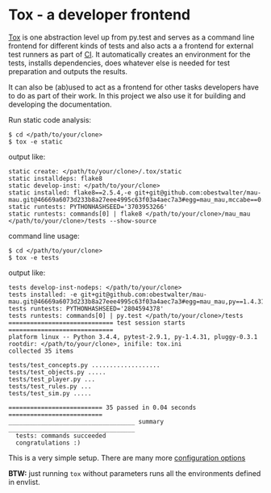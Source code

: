 # Tox - a developer frontend

[Tox](https://pypi.python.org/pypi/tox) is one abstraction level up from py.test and serves as a command line frontend for different kinds of tests and also acts a a frontend for external test runners as part of [CI](https://en.wikipedia.org/wiki/Continuous_integration). It automatically creates an environment for the tests, installs dependencies, does whatever else is needed for test preparation and outputs the results.

 It can also be (ab)used to act as a frontend for other tasks developers have to do as part of their work. In this project we also use it for building and developing the documentation.

Run static code analysis:

    $ cd </path/to/your/clone>
    $ tox -e static

output like: 

    static create: </path/to/your/clone>/.tox/static
    static installdeps: flake8
    static develop-inst: </path/to/your/clone>
    static installed: flake8==2.5.4,-e git+git@github.com:obestwalter/mau-mau.git@46669a6073d233b8a27eee4995c63f03a4aec7a3#egg=mau_mau,mccabe==0.4.0,pep8==1.7.0,pyflakes==1.0.0
    static runtests: PYTHONHASHSEED='3703953266'
    static runtests: commands[0] | flake8 </path/to/your/clone>/mau_mau </path/to/your/clone>/tests --show-source

command line usage:

    $ cd </path/to/your/clone>
    $ tox -e tests
    
output like: 

    tests develop-inst-nodeps: </path/to/your/clone>
    tests installed: -e git+git@github.com:obestwalter/mau-mau.git@46669a6073d233b8a27eee4995c63f03a4aec7a3#egg=mau_mau,py==1.4.31,pytest==2.9.1
    tests runtests: PYTHONHASHSEED='2804594378'
    tests runtests: commands[0] | py.test </path/to/your/clone>/tests
    ============================= test session starts =============================
    platform linux -- Python 3.4.4, pytest-2.9.1, py-1.4.31, pluggy-0.3.1
    rootdir: </path/to/your/clone>, inifile: tox.ini
    collected 35 items 
    
    tests/test_concepts.py ...................
    tests/test_objects.py .....
    tests/test_player.py ...
    tests/test_rules.py ...
    tests/test_sim.py .....
    
    ========================== 35 passed in 0.04 seconds ==========================
    ___________________________________ summary ___________________________________
      tests: commands succeeded
      congratulations :)

This is a very simple setup. There are many more [configuration options](https://tox.readthedocs.org/en/latest/config.html)

**BTW:** just running `tox` without parameters runs all the environments defined in envlist.
